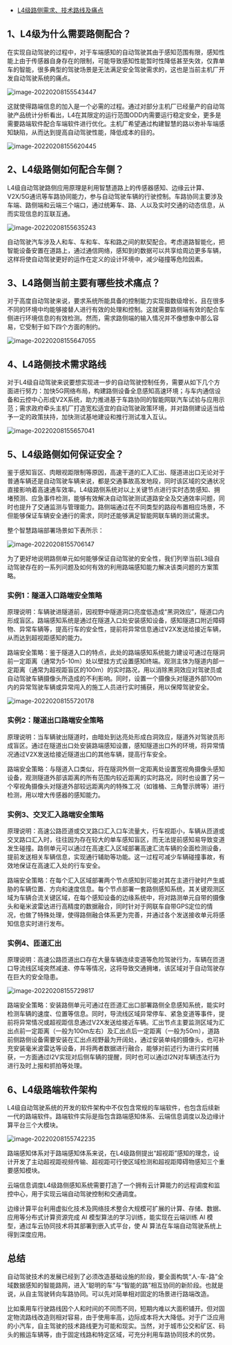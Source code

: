 - [L4级路侧需求、技术路线及痛点](https://new.qq.com/omn/20210513/20210513A09HX800.html)

## 1、L4级为什么需要路侧配合？

在实现自动驾驶的过程中，对于车端感知的自动驾驶其由于感知范围有限，感知性能上由于传感器自身存在的限制，可能导致感知性能暂时性降低甚至失效，仅靠单车的智能，很多典型的驾驶场景是无法满足安全驾驶需求的，这也是当前主机厂开发自动驾驶系统的痛点。

![image-20220208155543447](https://gitee.com/er-huomeng/l-img/raw/master/l-img/image-20220208155543447.png)            

这就使得路端信息的加入是一个必需的过程。通过对部分主机厂已经量产的自动驾驶产品统计分析看出，L4在其限定的运行范围ODD内需要运行稳定安全，更多是需要路端软件配合车端软件进行优化。主机厂希望通过构建智慧的路以弥补车端感知缺陷，从而达到提高自动驾驶性能，降低成本的目的。

![image-20220208155620445](https://gitee.com/er-huomeng/l-img/raw/master/l-img/image-20220208155620445.png)            

## 2、L4级路侧如何配合车侧？

L4级自动驾驶路侧应用原理是利用智慧道路上的传感器感知、边缘云计算、V2X/5G通讯等车路协同能力，参与自动驾驶车辆的行驶控制。车路协同主要涉及车端、路侧端和云端三个端口，通过统筹车、路、人以及实时交通的动态信息，从而实现信息的互联互通。

![image-20220208155635243](https://gitee.com/er-huomeng/l-img/raw/master/l-img/image-20220208155635243.png)            

自动驾驶汽车涉及人和车、车和车、车和路之间的默契配合。考虑道路智能化，把智能设备安置在道路上，通过通信网络，感知到的数据可以共享给周边更多车辆，这样将使自动驾驶更好的运作在定义的设计环境中，减少碰撞等危险因素。

## 3、L4路侧当前主要有哪些技术痛点？

对于高度自动驾驶来说，要求系统所能具备的控制能力实现指数级增长，且在很多不同的环境中均能够接替人进行有效的处理和控制。这就需要路侧端有效的配合车侧进行环境信息的有效检测。然而，需求路侧端的输入情况并不像想象中那么容易，它受制于如下四个方面的制约。

![image-20220208155647055](https://gitee.com/er-huomeng/l-img/raw/master/l-img/image-20220208155647055.png)            

## 4、L4路侧技术需求路线

对于L4级自动驾驶来说要想实现进一步的自动驾驶控制任务，需要从如下几个方面进行努力：加快5G网络布局，构建路侧设备全息感知高速环境；与车内通信设备和云控中心形成V2X系统，助力推进基于车路协同的智能网联汽车试验与应用示范；需求政府牵头主机厂打造宽松适宜的自动驾驶政策环境，并对路侧建设适当给予一定的政策扶持，加快测试基地建设和推行测试准入互认。

![image-20220208155657041](https://gitee.com/er-huomeng/l-img/raw/master/l-img/image-20220208155657041.png)            

## 5、L4级路侧如何保证安全？

鉴于感知盲区、肉眼视距限制等原因，高速干道的汇入汇出、隧道进出口无论对于普通车辆还是自动驾驶车辆来说，都是交通事故高发地段，同时该区域的交通状况直接影响着高速通车效率。L4级路侧系统对以上关键节点进行实时态势感知、拥堵预测、应急事件检测，能够有效解决自动驾驶测试道路安全及交通效率问题，同时也提升了交通监测与管理能力。路侧端通过在不同类型的路段布置相应场景，不但能够保证车辆安全通行的需求，同时还能够满足智能网联车辆的测试需求。

整个智慧路端部署场景如下表所示：

![image-20220208155706147](https://gitee.com/er-huomeng/l-img/raw/master/l-img/image-20220208155706147.png)            

为了更好地说明路侧单元如何能够保证自动驾驶的安全性，我们列举当前L3级自动驾驶存在的一系列问题及如何有效的利用路端感知能力解决该类问题的方案策略。

### 实例1：隧道入口路端安全策略

原理说明：车辆驶进隧道前，因视野中隧道洞口亮度低造成“黑洞效应”，隧道口内形成盲区。路端感知系统是通过在隧道入口处安装感知设备，感知隧道口附近障碍物、异常车辆等，提高行车的安全性，提前将异常信息通过V2X发送给接近车辆，从而达到超视距感知的能力。

路端安全策略：鉴于隧道入口的特点，此处的路端感知系统能力建设可通过在隧洞前一定距离（通常为5-10m）处以壁挂方式设置感知终端。观测主体为隧道内部一定距离（通常为超视距盲区的100m）的实时路况，用以消除黑洞效应对驾驶员或自动驾驶车辆摄像头所造成的不利影响。同时，设置一个摄像头对隧道外部100m内的异常驾驶车辆或异常闯入的施工人员进行实时捕获，用以保障驾驶安全。

![image-20220208155720178](https://gitee.com/er-huomeng/l-img/raw/master/l-img/image-20220208155720178.png)            

### 实例2：隧道出口路端安全策略

原理说明：当车辆驶出隧道时，由暗处到达亮处形成白洞效应，隧道外对驾驶员形成盲区。通过在隧道出口处安装路端感知设置，感知隧道出口外的环境，将异常情况通过V2X发送给接近隧道出口的其他车辆，提高行车安全。

路端安全策略：与隧道入口类似，将在隧洞外侧一定距离处设置宽视角摄像头感知设备，观测隧道外部该距离的所有范围内较近距离的实时路况，同时也设置了另一个窄视角摄像头对隧道外部较远距离内的特殊工况（如锥桶、三角警示牌等）进行检测，用以增大传感器的感知能力。

### 实例3、交叉汇入路端安全策略

原理说明：高速公路匝道或交叉路口汇入口车流量大，行车视距小，车辆从匝道或交叉路口汇入时，往往因为存在较大的单车感知盲区，而无法提前感知易导致变道发生碰撞。路侧单元可以通过在高速汇入区域部署高速汇流车辆的全面检测设备，提前发送相关车辆信息，实现通行辅助等功能。这一过程可减少车辆碰撞事故，有效地保证在高速汇入处的行车安全。

路端安全策略：在每个汇入区域部署两个节点感知到可能对其在主道行驶时产生威胁的车辆位置、方向和速度信息。每个节点部署一套路侧感知系统，其关键观测区域为车辆合流关键区域，在每个感知设备的边缘系统中，将对路测单元自带的摄像头和毫米波雷达进行高精度的数据融合，同时针对于网联车自带GPS定位的情况，也做了特殊处理，使得路侧融合体系更为完善，并通过各个发送接收单元将感知信息实时进行发布。

### 实例4、匝道汇出

原理说明：高速公路匝道出口存在大量车辆连续变道等危险驾驶行为，车辆在匝道口导流线区域突然减速、停车等情况，这将导致交通拥堵，该区域对于自动驾驶存在巨大的安全隐患。

![image-20220208155729817](https://gitee.com/er-huomeng/l-img/raw/master/l-img/image-20220208155729817.png)            

路端安全策略：安装路侧单元可通过在匝道汇出口部署路侧全息感知系统，能实时检测车辆的速度、位置等信息。同时，导流线区域异常停车、紧急变道等事件，提前将异常情况或超视距信息通过V2X发送给接近车辆。汇出节点主要监测区域为汇出点前一定距离（一般为100m左右）及汇出点后一定距离（一般为50m），道路前侧路侧设备需要安装在汇出点视野最为开阔处，通过安装单纯的摄像头，也可补充安装毫米波雷达等设备，并将两者数据进行融合，能够对前述行为进行实时捕获，一方面通过I2V实现对后侧车辆的提醒，同时也可以通过I2N对车辆违法行为进行及时上报和抓拍等处理。

## 6、L4级路端软件架构

L4级自动驾驶系统的开发的软件架构中不仅包含常规的车端软件，也包含后续新一代的路端软件。路端软件实际是指包含路端感知体系、云端信息调度以及边缘计算平台三个大模块。

![image-20220208155742235](https://gitee.com/er-huomeng/l-img/raw/master/l-img/image-20220208155742235.png)            

路端感知体系对于路端感知体系来说，在L4级路侧提出“超视距”感知的理念，设计开发了主动超视距视频传输、超视距可行使区域检测和超视距障碍物感知三个重要感知模块。

云端信息调度L4级路侧感知系统需要打造了一个拥有云计算能力的远程调度和监控中心，用于实现云端自动驾驶控制和交通调度。

边缘计算平台利用虚拟化技术及网络技术整合大规模可扩展的计算、存储、数据、应用等分布式计算资源完成 AI 模型算法的学习训练，能实现在云端训练 AI 模型，通过车云协同技术将其部署到嵌入式平台，使 AI 算法在车端自动驾驶系统上得到深度应用。

## 总结

自动驾驶技术的发展已经到了必须改造基础设施的阶段，要全面构筑“人-车-路”全域数据感知的智能路网，进入“聪明的车”与“智能的路”相互协同的新阶段。也就是说，从自主驾驶转向车路协同。可以先对简单相对固定的场景进行路端改造。

比如乘用车行驶路线因个人和时间的不同而不同，短期内难以大面积铺开。但对固定物流路线改造则相对容易，由于使用率高，边际成本将大大降低。对于广泛应用的小汽车，自主驾驶的技术路线更为可能和现实。当然，对于城市公交和矿区、码头的搬运车辆等，由于固定线路和特定区域，可充分利用车路协同技术的优势。